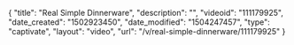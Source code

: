 {
    "title": "Real Simple Dinnerware",
    "description": "",
    "videoid": "111179925",
    "date_created": "1502923450",
    "date_modified": "1504247457",
    "type": "captivate",
    "layout": "video",
    "url": "\/v\/real-simple-dinnerware\/111179925"
}
